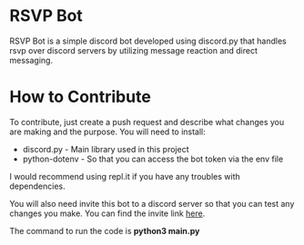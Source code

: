 # RSVP Bot
RSVP Bot is a simple discord bot developed using discord.py that handles rsvp over discord servers by utilizing message reaction and direct messaging.


# How to Contribute
To contribute, just create a push request and describe what changes you are making and the purpose. 
You will need to install:
- discord.py - Main library used in this project
- python-dotenv - So that you can access the bot token via the env file

I would recommend using repl.it if you have any troubles with dependencies.
 
You will also need invite this bot to a discord server so that you can test any changes you make. You can find the invite link [here](https://discord.com/api/oauth2/authorize?client_id=914043981107695648&permissions=421984066624&scope=bot).

The command to run the code is **python3 main.py**

